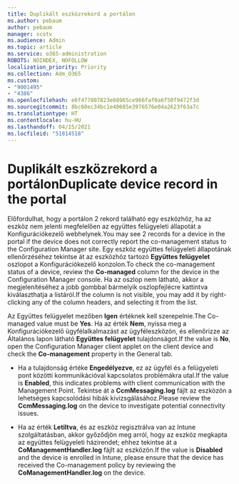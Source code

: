 ```yaml
---
title: Duplikált eszközrekord a portálon
ms.author: pebaum
author: pebaum
manager: scotv
ms.audience: Admin
ms.topic: article
ms.service: o365-administration
ROBOTS: NOINDEX, NOFOLLOW
localization_priority: Priority
ms.collection: Adm_O365
ms.custom:
- "9001495"
- "4386"
ms.openlocfilehash: e6f477807823e68965ce966faf0a6f50f9472f3d
ms.sourcegitcommit: 8bc60ec34bc1e40685e3976576e04a2623f63a7c
ms.translationtype: HT
ms.contentlocale: hu-HU
ms.lasthandoff: 04/15/2021
ms.locfileid: "51814518"
---
```

# <a name="duplicate-device-record-in-the-portal"></a><span data-ttu-id="fa18a-102">Duplikált eszközrekord a portálon</span><span class="sxs-lookup"><span data-stu-id="fa18a-102">Duplicate device record in the portal</span></span>

<span data-ttu-id="fa18a-103">Előfordulhat, hogy a portálon 2 rekord található egy eszközhöz, ha az eszköz nem jelenti megfelelően az együttes felügyeleti állapotát a Konfigurációkezelő webhelynek.</span><span class="sxs-lookup"><span data-stu-id="fa18a-103">You may see 2 records for a device in the portal if the device does not correctly report the co-management status to the Configuration Manager site.</span></span> <span data-ttu-id="fa18a-104">Egy eszköz együttes felügyeleti állapotának ellenőrzéséhez tekintse át az eszközhöz tartozó **Együttes felügyelet** oszlopot a Konfigurációkezelő konzolon.</span><span class="sxs-lookup"><span data-stu-id="fa18a-104">To check the co-management status of a device, review the **Co-managed** column for the device in the Configuration Manager console.</span></span> <span data-ttu-id="fa18a-105">Ha az oszlop nem látható, akkor a megjelenítéséhez a jobb gombbal bármelyik oszlopfejlécre kattintva kiválaszthatja a listáról.</span><span class="sxs-lookup"><span data-stu-id="fa18a-105">If the column is not visible, you may add it by right-clicking any of the column headers, and selecting it from the list.</span></span>

<span data-ttu-id="fa18a-106">Az Együttes felügyelet mezőben **Igen** értéknek kell szerepelnie.</span><span class="sxs-lookup"><span data-stu-id="fa18a-106">The Co-managed value must be **Yes**.</span></span> <span data-ttu-id="fa18a-107">Ha az érték **Nem**, nyissa meg a Konfigurációkezelő ügyfélalkalmazást az ügyféleszközön, és ellenőrizze az Általános lapon látható **Együttes felügyelet** tulajdonságot.</span><span class="sxs-lookup"><span data-stu-id="fa18a-107">If the value is **No**, open the Configuration Manager client applet on the client device and check the **Co-management** property in the General tab.</span></span>

- <span data-ttu-id="fa18a-108">Ha a tulajdonság értéke **Engedélyezve**, ez az ügyfél és a felügyeleti pont közötti kommunikációval kapcsolatos problémákra utal.</span><span class="sxs-lookup"><span data-stu-id="fa18a-108">If the value is **Enabled**, this indicates problems with client communication with the Management Point.</span></span> <span data-ttu-id="fa18a-109">Tekintse át a **CcmMessaging.log** fájlt az eszközön a lehetséges kapcsolódási hibák kivizsgálásához.</span><span class="sxs-lookup"><span data-stu-id="fa18a-109">Please review the **CcmMessaging.log** on the device to investigate potential connectivity issues.</span></span>

- <span data-ttu-id="fa18a-110">Ha az érték **Letiltva**, és az eszköz regisztrálva van az Intune szolgáltatásban, akkor győződjön meg arról, hogy az eszköz megkapta az együttes felügyeleti házirendet; ehhez tekintse át a **CoManagementHandler.log** fájlt az eszközön.</span><span class="sxs-lookup"><span data-stu-id="fa18a-110">If the value is **Disabled** and the device is enrolled in Intune, please ensure that the device has received the Co-management policy by reviewing the **CoManagementHandler.log** on the device.</span></span>
